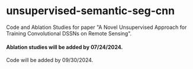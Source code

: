 # unsupervised-semantic-seg-cnn
Code and Ablation Studies for paper "A Novel Unsupervised Approach for Training Convolutional DSSNs on Remote Sensing".

#### Ablation studies will be added by 07/24/2024.

Code will be added by 09/30/2024.
